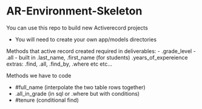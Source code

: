 # AR-Environment-Skeleton

You can use this repo to build new Activerecord projects

* You will need to create your own app/models directories

Methods that active record created
required in deliverables:
    - .grade_level
    - .all
    - built in .last_name, .first_name (for students) .years_of_expereience
extras: .find, .all, .find_by, .where etc etc...

Methods we have to code 
- #full_name (interpolate the two table rows together)
- .all_in_grade (in sql or .where but with conditions)
- #tenure (conditional find)